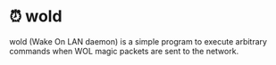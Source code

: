 # ⏰ wold

wold (Wake On LAN daemon) is a simple program to execute arbitrary commands when WOL magic packets are sent to the network.
